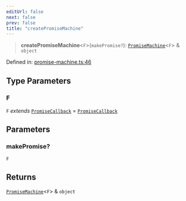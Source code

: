 ```yaml
---
editUrl: false
next: false
prev: false
title: "createPromiseMachine"
---
```


> **createPromiseMachine**\<`F`\>(`makePromise?`): [`PromiseMachine`](/docs/src/content/docs/reference/type-aliases/promisemachine/)\<`F`\> & `object`

Defined in: [promise-machine.ts:46](https://github.com/WinstonFassett/matchina/blob/2d22b2187dda803854f54b63fe09d04bd833387d/src/promise-machine.ts#L46)

## Type Parameters

### F

`F` *extends* [`PromiseCallback`](/docs/src/content/docs/reference/type-aliases/promisecallback/) = [`PromiseCallback`](/docs/src/content/docs/reference/type-aliases/promisecallback/)

## Parameters

### makePromise?

`F`

## Returns

[`PromiseMachine`](/docs/src/content/docs/reference/type-aliases/promisemachine/)\<`F`\> & `object`
